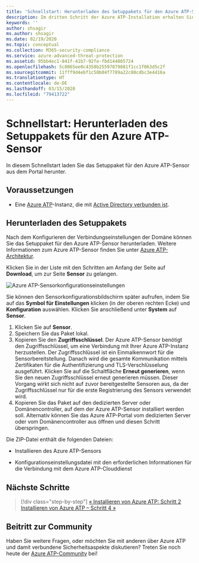 ```yaml
---
title: 'Schnellstart: Herunterladen des Setuppakets für den Azure ATP-Sensor'
description: Im dritten Schritt der Azure ATP-Installation erhalten Sie Hilfe zum Download des Setuppakets für den Azure ATP-Sensor.
keywords: ''
author: shsagir
ms.author: shsagir
ms.date: 02/19/2020
ms.topic: conceptual
ms.collection: M365-security-compliance
ms.service: azure-advanced-threat-protection
ms.assetid: 95bb4ec1-841f-41b7-92fe-fbd144085724
ms.openlocfilehash: 5c8065ee0c4358b25597879881f1cc1f063d5c2f
ms.sourcegitcommit: 11fff9d4ebf1c50b04f7789a22c80cdbc3e4416a
ms.translationtype: HT
ms.contentlocale: de-DE
ms.lasthandoff: 03/15/2020
ms.locfileid: "79413722"
---
```

# <a name="quickstart-download-the-azure-atp-sensor-setup-package"></a>Schnellstart: Herunterladen des Setuppakets für den Azure ATP-Sensor

In diesem Schnellstart laden Sie das Setuppaket für den Azure ATP-Sensor aus dem Portal herunter.

## <a name="prerequisites"></a>Voraussetzungen

- Eine [Azure ATP](install-atp-step1.md)-Instanz, die mit [Active Directory verbunden ist](install-atp-step2.md).

## <a name="download-the-setup-package"></a>Herunterladen des Setuppakets

Nach dem Konfigurieren der Verbindungseinstellungen der Domäne können Sie das Setuppaket für den Azure ATP-Sensor herunterladen. Weitere Informationen zum Azure ATP-Sensor finden Sie unter [Azure ATP-Architektur](atp-architecture.md).

Klicken Sie in der Liste mit den Schritten am Anfang der Seite auf **Download**, um zur Seite **Sensor** zu gelangen.

![Azure ATP-Sensorkonfigurationseinstellungen](media/atp-sensor-config.png)

 Sie können den Sensorkonfigurationsbildschirm später aufrufen, indem Sie auf das **Symbol für Einstellungen** klicken (in der oberen rechten Ecke) und **Konfiguration** auswählen. Klicken Sie anschließend unter **System** auf **Sensor**.  

1. Klicken Sie auf **Sensor**.
2. Speichern Sie das Paket lokal.
3. Kopieren Sie den **Zugriffsschlüssel**. Der Azure ATP-Sensor benötigt den Zugriffsschlüssel, um eine Verbindung mit Ihrer Azure ATP-Instanz herzustellen. Der Zugriffsschlüssel ist ein Einmalkennwort für die Sensorbereitstellung. Danach wird die gesamte Kommunikation mittels Zertifikaten für die Authentifizierung und TLS-Verschlüsselung ausgeführt. Klicken Sie auf die Schaltfläche **Erneut generieren**, wenn Sie den neuen Zugriffsschlüssel erneut generieren müssen. Dieser Vorgang wirkt sich nicht auf zuvor bereitgestellte Sensoren aus, da der Zugriffsschlüssel nur für die erste Registrierung des Sensors verwendet wird.
4. Kopieren Sie das Paket auf den dedizierten Server oder Domänencontroller, auf dem der Azure ATP-Sensor installiert werden soll. Alternativ können Sie das Azure ATP-Portal vom dedizierten Server oder vom Domänencontroller aus öffnen und diesen Schritt überspringen.

Die ZIP-Datei enthält die folgenden Dateien:

- Installieren des Azure ATP-Sensors

- Konfigurationseinstellungsdatei mit den erforderlichen Informationen für die Verbindung mit dem Azure ATP-Clouddienst

## <a name="next-steps"></a>Nächste Schritte

> [!div class="step-by-step"]
> [« Installieren von Azure ATP: Schritt 2](install-atp-step2.md)
> [Installieren von Azure ATP – Schritt 4 »](install-atp-step4.md)

## <a name="join-the-community"></a>Beitritt zur Community

Haben Sie weitere Fragen, oder möchten Sie mit anderen über Azure ATP und damit verbundene Sicherheitsaspekte diskutieren? Treten Sie noch heute der [Azure ATP-Community](https://aka.ms/azureatpcommunity) bei!
